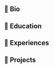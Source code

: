 ## :radio_button: Bio

## :radio_button: Education

## :radio_button: Experiences

## :radio_button: Projects
